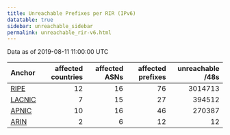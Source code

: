 ```yaml
---
title: Unreachable Prefixes per RIR (IPv6)
datatable: true
sidebar: unreachable_sidebar
permalink: unreachable_rir-v6.html
---
```


Data as of 2019-08-11 11:00:00 UTC


<div class="datatable-begin"></div>

| Anchor                                         |   affected countries |   affected ASNs |   affected prefixes |   unreachable /48s |
|:-----------------------------------------------|---------------------:|----------------:|--------------------:|-------------------:|
| [RIPE](unreachable_RIPE_NCC_RPKI_Root-v6.html) |                   12 |              16 |                  76 |            3014713 |
| [LACNIC](unreachable_LACNIC_RPKI_Root-v6.html) |                    7 |              15 |                  27 |             394512 |
| [APNIC](unreachable_APNIC_RPKI_Root-v6.html)   |                   10 |              16 |                  46 |             270387 |
| [ARIN](unreachable_ARIN-v6.html)               |                    2 |               6 |                  12 |                 12 |

<div class="datatable-end"></div>